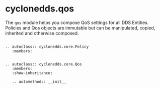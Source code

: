 # cyclonedds.qos

The `qos` module helps you compose QoS settings for all DDS Entities. Policies and Qos objects are immutable but can be manipulated, copied, inherited and otherwise composed.


```{eval-rst}

.. autoclass:: cyclonedds.core.Policy
   :members:


.. autoclass:: cyclonedds.core.Qos
   :members:
   :show-inheritance:

   .. automethod:: __init__

```
